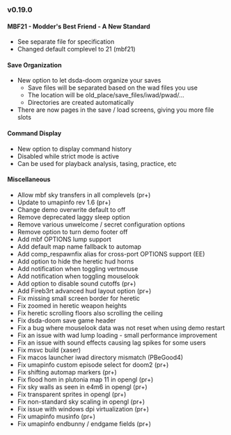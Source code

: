 ### v0.19.0

#### MBF21 - Modder's Best Friend - A New Standard
- See separate file for specification
- Changed default complevel to 21 (mbf21)

#### Save Organization
- New option to let dsda-doom organize your saves
  - Save files will be separated based on the wad files you use
  - The location will be old_place/save_files/iwad/pwad/...
  - Directories are created automatically
- There are now pages in the save / load screens, giving you more file slots

#### Command Display
- New option to display command history
- Disabled while strict mode is active
- Can be used for playback analysis, tasing, practice, etc

#### Miscellaneous
- Allow mbf sky transfers in all complevels (pr+)
- Update to umapinfo rev 1.6 (pr+)
- Change demo overwrite default to off
- Remove deprecated laggy sleep option
- Remove various unwelcome / secret configuration options
- Remove option to turn demo footer off
- Add mbf OPTIONS lump support
- Add default map name fallback to automap
- Add comp_respawnfix alias for cross-port OPTIONS support (EE)
- Add option to hide the heretic hud horns
- Add notification when toggling vertmouse
- Add notification when toggling mouselook
- Add option to disable sound cutoffs (pr+)
- Add Fireb3rt advanced hud layout option (pr+)
- Fix missing small screen border for heretic
- Fix zoomed in heretic weapon heights
- Fix heretic scrolling floors also scrolling the ceiling
- Fix dsda-doom save game header
- Fix a bug where mouselook data was not reset when using demo restart
- Fix an issue with wad lump loading - small performance improvement
- Fix an issue with sound effects causing lag spikes for some users
- Fix msvc build (xaser)
- Fix macos launcher iwad directory mismatch (PBeGood4)
- Fix umapinfo custom episode select for doom2 (pr+)
- Fix shifting automap markers (pr+)
- Fix flood hom in plutonia map 11 in opengl (pr+)
- Fix sky walls as seen in e4m6 in opengl (pr+)
- Fix transparent sprites in opengl (pr+)
- Fix non-standard sky scaling in opengl (pr+)
- Fix issue with windows dpi virtualization (pr+)
- Fix umapinfo musinfo (pr+)
- Fix umapinfo endbunny / endgame fields (pr+)
